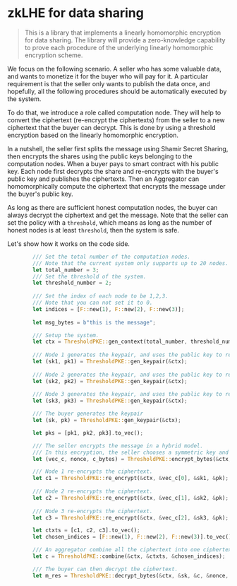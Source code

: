 # zkLHE for data sharing

> This is a library that implements a linearly homomorphic encryption for data sharing. The library will provide a zero-knowledge capability to prove each procedure of the underlying linearly homomorphic encryption scheme.

We focus on the following scenario. A seller who has some valuable data, and wants to monetize it for the buyer who will pay for it. A particular requirement is that the seller only wants to publish the data once, and hopefully, all the following procedures should be automatically executed by the system.

To do that, we introduce a role called computation node. They will help to convert the ciphertext (re-encrypt the ciphertexts) from the seller to a new ciphertext that the buyer can decrypt. This is done by using a threshold encryption based on the linearly homomorphic encryption. 

In a nutshell, the seller first splits the message using Shamir Secret Sharing, then encrypts the shares using the public keys belonging to the computation nodes. When a buyer pays to smart contract with his public key. Each node first decrypts the share and re-encrypts with the buyer's public key and publishes the ciphertexts. Then an Aggregator can homomorphically compute the ciphertext that encrypts the message under the buyer's public key.

As long as there are sufficient honest computation nodes, the buyer can always decrypt the ciphertext and get the message. Note that the seller can set the policy with a `threshold`, which means as long as the number of honest nodes is at least `threshold`, then the system is safe.



Let's show how it works on the code side.

```rust
        /// Set the total number of the computation nodes.
        /// Note that the current system only supports up to 20 nodes.
        let total_number = 3;
        /// Set the threshold of the system.
        let threshold_number = 2;
        
        /// Set the index of each node to be 1,2,3. 
        /// Note that you can not set it to 0.
        let indices = [F::new(1), F::new(2), F::new(3)];
        
        let msg_bytes = b"this is the message";

        /// Setup the system.
        let ctx = ThresholdPKE::gen_context(total_number, threshold_number, indices.to_vec());
				
        /// Node 1 generates the keypair, and uses the public key to register.
        let (sk1, pk1) = ThresholdPKE::gen_keypair(&ctx);
        
        /// Node 2 generates the keypair, and uses the public key to register.
        let (sk2, pk2) = ThresholdPKE::gen_keypair(&ctx);
        
        /// Node 3 generates the keypair, and uses the public key to register.
        let (sk3, pk3) = ThresholdPKE::gen_keypair(&ctx);

        /// The buyer generates the keypair
        let (sk, pk) = ThresholdPKE::gen_keypair(&ctx);

        let pks = [pk1, pk2, pk3].to_vec();

        /// The seller encrypts the message in a hybrid model.
        /// In this encryption, the seller chooses a symmetric key and splits it into 3 shares, and then encrypts the shares using each public key of the nodes. The seller encryts the message with the symmetric key under ChaCha20Poly1305, which is an AEAD encryption.
        let (vec_c, nonce, c_bytes) = ThresholdPKE::encrypt_bytes(&ctx, &pks, msg_bytes);

        /// Node 1 re-encrypts the ciphertext.
        let c1 = ThresholdPKE::re_encrypt(&ctx, &vec_c[0], &sk1, &pk);
        
        /// Node 2 re-encrypts the ciphertext.
        let c2 = ThresholdPKE::re_encrypt(&ctx, &vec_c[1], &sk2, &pk);
        
        /// Node 3 re-encrypts the ciphertext.
        let c3 = ThresholdPKE::re_encrypt(&ctx, &vec_c[2], &sk3, &pk);

        let ctxts = [c1, c2, c3].to_vec();
        let chosen_indices = [F::new(1), F::new(2), F::new(3)].to_vec();

        /// An aggregator combine all the ciphertext into one ciphertext under the buyer's public key.
        let c = ThresholdPKE::combine(&ctx, &ctxts, &chosen_indices);

        /// The buyer can then decrypt the ciphertext.
        let m_res = ThresholdPKE::decrypt_bytes(&ctx, &sk, &c, &nonce, &c_bytes);
```




